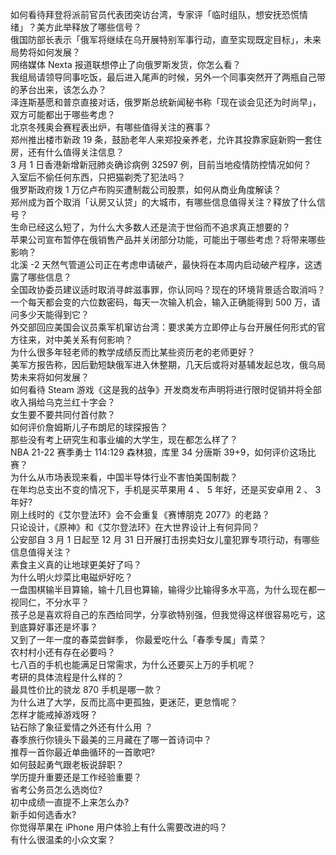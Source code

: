 如何看待拜登将派前官员代表团突访台湾，专家评「临时组队，想安抚恐慌情绪」？美方此举释放了哪些信号？  
俄国防部长表示「俄军将继续在乌开展特别军事行动，直至实现既定目标」，未来局势将如何发展？  
网络媒体 Nexta 报道联想停止了向俄罗斯发货，你怎么看？  
我组局请领导同事吃饭，最后进入尾声的时候，另外一个同事突然开了两瓶自己带的茅台出来，该怎么办？  
泽连斯基愿和普京直接对话，俄罗斯总统新闻秘书称「现在谈会见还为时尚早」，双方可能都出于哪些考虑？  
北京冬残奥会赛程表出炉，有哪些值得关注的赛事？  
郑州推出楼市新政 19 条，鼓励老年人来郑投亲养老，允许其投靠家庭新购一套住房，还有什么值得关注信息？  
3 月 1 日香港新增新冠肺炎确诊病例 32597 例，目前当地疫情防控情况如何？  
入室后不偷任何东西，只把猫剃秃了犯法吗？  
俄罗斯政府拨 1 万亿卢布购买遭制裁公司股票，如何从商业角度解读？  
郑州成为首个取消「认房又认贷」的大城市，有哪些信息值得关注？释放了什么信号？  
生命已经这么短了，为什么大多数人还是流于世俗而不追求真正想要的？  
苹果公司宣布暂停在俄销售产品并关闭部分功能，可能出于哪些考虑？将带来哪些影响？  
北溪 -2 天然气管道公司正在考虑申请破产，最快将在本周内启动破产程序，这透露了哪些信息？  
全国政协委员建议适时取消寻衅滋事罪，你认同吗？现在的环境背景适合取消吗？  
一个每天都会变的六位数密码，每天一次输入机会，输入正确能得到 500 万，请问多少天能得到它？  
外交部回应美国会议员乘军机窜访台湾：要求美方立即停止与台开展任何形式的官方往来，对中美关系有何影响？  
为什么很多年轻老师的教学成绩反而比某些资历老的老师更好？  
美军方报告称，因后勤短缺俄军进入休整期，几天后或将对基辅发起总攻，俄乌局势未来将如何发展？  
如何看待 Steam 游戏《这是我的战争》开发商发布声明将进行限时促销并将全部收入捐给乌克兰红十字会？  
女生要不要共同付首付款？  
如何评价詹姆斯儿子布朗尼的球探报告？  
那些没有考上研究生和事业编的大学生，现在都怎么样了？  
NBA 21-22 赛季勇士 114:129 森林狼，库里 34 分唐斯 39+9，如何评价这场比赛？  
为什么从市场表现来看，中国半导体行业不害怕美国制裁？  
在年均总支出不变的情况下，手机是买苹果用 4 、 5 年好，还是买安卓用 2 、 3 年好?  
刚上线时的《艾尔登法环》会不会重复《赛博朋克 2077》的老路？  
只论设计，《原神》和《艾尔登法环》在大世界设计上有何异同？  
公安部自 3 月 1 日起至 12 月 31 日开展打击拐卖妇女儿童犯罪专项行动，有哪些信息值得关注？  
素食主义真的让地球更美好了吗？  
为什么明火炒菜比电磁炉好吃？  
一盘围棋输半目算输，输十几目也算输，输得少比输得多水平高，为什么现在都一视同仁，不分水平？  
孩子总是喜欢将自己的东西给同学，分享欲特别强，但我觉得这样很容易吃亏，这到底算好事还是坏事？  
又到了一年一度的春菜尝鲜季， 你最爱吃什么「春季专属」青菜？  
农村村小还有存在必要吗？  
七八百的手机也能满足日常需求，为什么还要买上万的手机呢？  
考研的具体流程是什么样的？  
最具性价比的骁龙 870 手机是哪一款？  
为什么进了大学，反而比高中更孤独，更迷茫，更怠惰呢？  
怎样才能戒掉游戏呀？  
钻石除了象征爱情之外还有什么用 ？  
春季旅行你镜头下最美的三月藏在了哪一首诗词中？  
推荐一首你最近单曲循环的一首歌吧?  
如何鼓起勇气跟老板说辞职？  
学历提升重要还是工作经验重要？  
省考公务员怎么选岗位?  
初中成绩一直提不上来怎么办?  
新手如何选香水?  
你觉得苹果在 iPhone 用户体验上有什么需要改进的吗？  
有什么很温柔的小众文案？  
